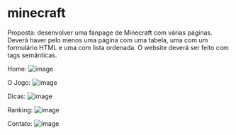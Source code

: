 # minecraft
Proposta: desenvolver uma fanpage de Minecraft com várias páginas. Deverá haver pelo menos uma página com uma tabela, uma com um formulário HTML e uma com lista ordenada. O website deverá ser feito com tags semânticas.

Home:
![image](https://github.com/andreylnx/minecraft/assets/17456968/aab90e02-be9d-4cbd-9543-7875d960ffe5)

O Jogo:
![image](https://github.com/andreylnx/minecraft/assets/17456968/67bc1418-6d88-40bc-8c2b-3f3d880dcbbd)

Dicas:
![image](https://github.com/andreylnx/minecraft/assets/17456968/3719f231-fdb8-4b77-88af-0473895dd7dd)

Ranking:
![image](https://github.com/andreylnx/minecraft/assets/17456968/b66f54dd-5d98-4c4b-99e8-10d86e04d752)

Contato:
![image](https://github.com/andreylnx/minecraft/assets/17456968/6b9b17dd-2298-440e-8d82-8f6c41139d67)





